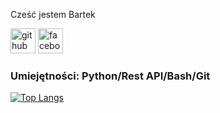 Cześć jestem Bartek

[<img src='https://cdn.jsdelivr.net/npm/simple-icons@3.0.1/icons/github.svg' alt='github' height='40'>](https://github.com/0lch4)  [<img src='https://cdn.jsdelivr.net/npm/simple-icons@3.0.1/icons/facebook.svg' alt='facebook' height='40'>](https://www.facebook.com/https://www.facebook.com/profile.php?id=100013991314691)

<h3>Umiejętności: Python/Rest API/Bash/Git</h3>

[![Top Langs](https://github-readme-stats.vercel.app/api/top-langs/?username=0lch4)](https://github.com/anuraghazra/github-readme-stats)
  
